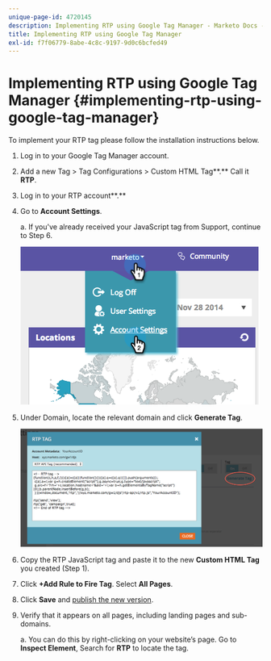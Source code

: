 ```yaml
---
unique-page-id: 4720145
description: Implementing RTP using Google Tag Manager - Marketo Docs - Product Documentation
title: Implementing RTP using Google Tag Manager
exl-id: f7f06779-8abe-4c8c-9197-9d0c6bcfed49
---
```

# Implementing RTP using Google Tag Manager {#implementing-rtp-using-google-tag-manager}

To implement your RTP tag please follow the installation instructions below.

1. Log in to your Google Tag Manager account.

1. Add a new Tag > Tag Configurations > Custom HTML Tag**.** Call it **RTP**.

1. Log in to your RTP account**.**

1. Go to **Account Settings**.

   a. If you've already received your JavaScript tag from Support, continue to Step 6.  
  
   ![](assets/image2014-11-30-15-3a19-3a21.png)

1. Under Domain, locate the relevant domain and click **Generate Tag**.  
  
   ![](assets/image2014-11-30-15-3a20-3a17.png)

1. Copy the RTP JavaScript tag and paste it to the new **Custom HTML Tag** you created (Step 1).

1. Click **+Add Rule to Fire Tag**. Select **All Pages**.

1. Click **Save** and [publish the new version](https://support.google.com/tagmanager/answer/2699097?hl=en).

1. Verify that it appears on all pages, including landing pages and sub-domains.

   a. You can do this by right-clicking on your website’s page. Go to **Inspect Element**, Search for **RTP** to locate the tag.
